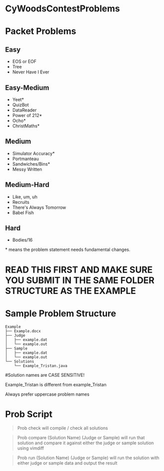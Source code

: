 # CyWoodsContestProblems

# Packet Problems

## Easy

- EOS or EOF
- Tree
- Never Have I Ever

## Easy-Medium

- Yeet*
- QuizBot
- DataReader
- Power of 212*
- Ocho*
- ChristMaths*

## Medium

- Simulator Accuracy*
- Portmanteau
- Sandwiches/Bins*
- Messy Written

## Medium-Hard

- Like, um, uh
- Recruits
- There's Always Tomorrow
- Babel Fish

## Hard

- Bodies/16

\* means the problem statement needs fundamental changes.

# READ THIS FIRST AND MAKE SURE YOU SUBMIT IN THE SAME FOLDER STRUCTURE AS THE EXAMPLE

# Sample Problem Structure
```
Example
├── Example.docx
├── Judge
│   ├── example.dat
│   └── example.out
├── Sample
│   ├── example.dat
│   └── example.out
└── Solutions
    └── Example_Tristan.java
```


#Solution names are CASE SENSITIVE!

Example_Tristan is different from example_Tristan

Always prefer uppercase problem names

# Prob Script
>Prob check will compile / check all solutions

>Prob compare (Solution Name) (Judge or Sample) will run that solution and compare it against either the judge or sample solution using vimdiff

>Prob run (Solution Name) (Judge or Sample) will run the solution with either judge or sample data and output the result
